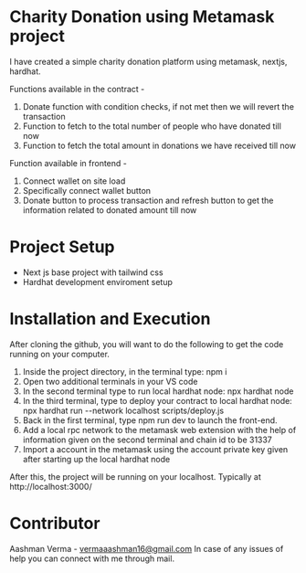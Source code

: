 # Charity Donation using Metamask project 

I have created a simple charity donation platform using metamask, nextjs, hardhat.

Functions available in the contract - 
1. Donate function with condition checks, if not met then we will revert the transaction
2. Function to fetch to the total number of people who have donated till now
3. Function to fetch the total amount in donations we have received till now

Function available in frontend - 
1. Connect wallet on site load
2. Specifically connect wallet button
3. Donate button to process transaction and refresh button to get the information related to donated amount till now


# Project Setup 

* Next js base project with tailwind css
* Hardhat development enviroment setup

# Installation and Execution

After cloning the github, you will want to do the following to get the code running on your computer.

1. Inside the project directory, in the terminal type: npm i
2. Open two additional terminals in your VS code
3. In the second terminal type to run local hardhat node: npx hardhat node 
4. In the third terminal, type to deploy your contract to local hardhat node: npx hardhat run --network localhost scripts/deploy.js
5. Back in the first terminal, type npm run dev to launch the front-end.
6. Add a local rpc network to the metamask web extension with the help of information given on the second terminal and chain id to be 31337
7. Import a account in the metamask using the account private key given after starting up the local hardhat node

After this, the project will be running on your localhost. 
Typically at http://localhost:3000/

# Contributor 

Aashman Verma - vermaaashman16@gmail.com
In case of any issues of help you can connect with me through mail.